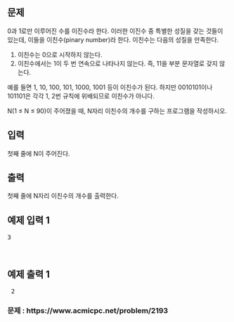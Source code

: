 <div id="problem-body">
    <div class="col-md-12">
        <section id="description" class="problem-section">
            <div class="headline">
                <h2>문제</h2>
            </div>
            <div id="problem_description" class="problem-text">
                <p>
                    0과 1로만 이루어진 수를 이진수라 한다. 이러한 이진수 중
                    특별한 성질을 갖는 것들이 있는데, 이들을 이친수(pinary
                    number)라 한다. 이친수는 다음의 성질을 만족한다.
                </p>
                <ol>
                    <li>이친수는 0으로 시작하지 않는다.</li>
                    <li>
                        이친수에서는 1이 두 번 연속으로 나타나지 않는다. 즉,
                        11을 부분 문자열로 갖지 않는다.
                    </li>
                </ol>
                <p>
                    예를 들면 1, 10, 100, 101, 1000, 1001 등이 이친수가 된다.
                    하지만 0010101이나 101101은 각각 1, 2번 규칙에 위배되므로
                    이친수가 아니다.
                </p>
                <p>
                    N(1 ≤ N ≤ 90)이 주어졌을 때, N자리 이친수의 개수를 구하는
                    프로그램을 작성하시오.
                </p>
            </div>
        </section>
    </div>
    <div class="col-md-12">
        <section id="input" class="problem-section">
            <div class="headline">
                <h2>입력</h2>
            </div>
            <div id="problem_input" class="problem-text">
                <p>첫째 줄에 N이 주어진다.</p>
            </div>
        </section>
    </div>
    <div class="col-md-12">
        <section id="output" class="problem-section">
            <div class="headline">
                <h2>출력</h2>
            </div>
            <div id="problem_output" class="problem-text">
                <p>첫째 줄에 N자리 이친수의 개수를 출력한다.</p>
            </div>
        </section>
    </div>
    <div class="col-md-12">
        <section id="limit" style="display: none" class="problem-section">
            <div class="headline">
                <h2>제한</h2>
            </div>
            <div id="problem_limit" class="problem-text"></div>
        </section>
    </div>
    <div class="col-md-12">
        <div class="row">
            <div class="col-md-6">
                <section id="sampleinput1">
                    <div class="headline">
                        <h2>예제 입력 1</h2>
                    </div>
                    <pre class="sampledata" id="sample-input-1">
3

</pre
                    >
                </section>
            </div>
            <div class="col-md-6">
                <section id="sampleoutput1">
                    <div class="headline">
                        <h2>예제 출력 1</h2>
                    </div>
                    <pre class="sampledata" id="sample-output-1">
2
</pre
                    >
                </section>
            </div>
        </div>
    </div>
    <div class="col-md-12">
        <section id="hint" style="display: none" class="problem-section">
            <div class="headline">
                <h2>힌트</h2>
            </div>
            <div id="problem_hint" class="problem-text"></div>
        </section>
    </div>
</div>
<h3>문제 : https://www.acmicpc.net/problem/2193</h3>

